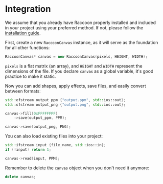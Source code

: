 # Integration

We assume that you already have Raccoon properly installed and included in your project using your preferred method. If not, please follow the <a href="installation.md">installation guide</a>.

First, create a new `RaccoonCanvas` instance, as it will serve as the foundation for all other functions:
```cpp
RaccoonCanvas* canvas = new RaccoonCanvas(pixels, HEIGHT, WIDTH);
```

`pixels` is a flat matrix (an array), and `HEIGHT` and `WIDTH` represent the dimensions of the file. If you declare `canvas` as a global variable, it's good practice to make it static.

Now you can add shapes, apply effects, save files, and easily convert between formats:
```cpp
std::ofstream output_ppm {"output.ppm", std::ios::out};
std::ofstream output_png {"output.png", std::ios::out};

canvas->fill(0xFFFFFFFF)
    ->save(output_ppm, PPM);

canvas->save(output_png, PNG);
```

You can also load existing files into your project:
```cpp
std::ifstream input {file_name, std::ios::in};
if (!input) return 1;

canvas->read(input, PPM);
```

Remember to delete the `canvas` object when you don't need it anymore:
```cpp
delete canvas;
```